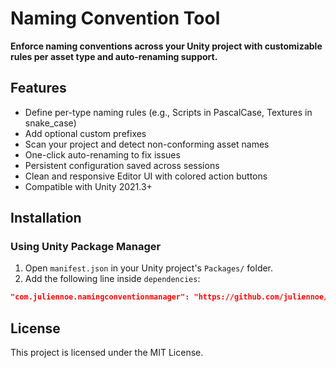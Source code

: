 # Naming Convention Tool

**Enforce naming conventions across your Unity project with customizable rules per asset type and auto-renaming support.**

## Features

- Define per-type naming rules (e.g., Scripts in PascalCase, Textures in snake_case)
- Add optional custom prefixes
- Scan your project and detect non-conforming asset names
- One-click auto-renaming to fix issues
- Persistent configuration saved across sessions
- Clean and responsive Editor UI with colored action buttons
- Compatible with Unity 2021.3+

## Installation

### Using Unity Package Manager

1. Open `manifest.json` in your Unity project's `Packages/` folder.
2. Add the following line inside `dependencies`:

```json
"com.juliennoe.namingconventionmanager": "https://github.com/juliennoe/conventionnamingmanager.git"
```

## License

This project is licensed under the MIT License.
